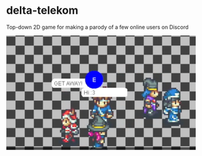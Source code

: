 # delta-telekom
Top-down 2D game for making a parody of a few online users on Discord

![](/thumb.png)
